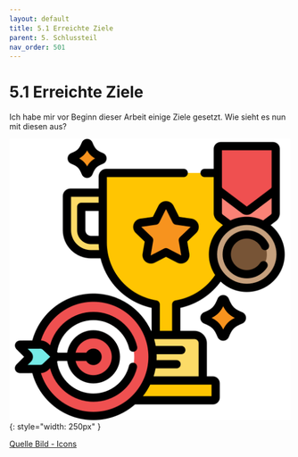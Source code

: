 ```yaml
---
layout: default
title: 5.1 Erreichte Ziele
parent: 5. Schlussteil
nav_order: 501
---
```


# 5.1 Erreichte Ziele

Ich habe mir vor Beginn dieser Arbeit einige Ziele gesetzt. Wie sieht es nun mit diesen aus?

![Erreichte Ziele](../ressources/icons/achievement.png){: style="width: 250px" }

[Quelle Bild - Icons](../anhang/600-quellen.html#64-icons)

